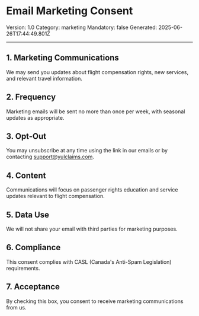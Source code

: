 # Email Marketing Consent
Version: 1.0
Category: marketing
Mandatory: false
Generated: 2025-06-26T17:44:49.801Z

---

## 1. Marketing Communications
We may send you updates about flight compensation rights, new services, and relevant travel information.

## 2. Frequency
Marketing emails will be sent no more than once per week, with seasonal updates as appropriate.

## 3. Opt-Out
You may unsubscribe at any time using the link in our emails or by contacting support@yulclaims.com.

## 4. Content
Communications will focus on passenger rights education and service updates relevant to flight compensation.

## 5. Data Use
We will not share your email with third parties for marketing purposes.

## 6. Compliance
This consent complies with CASL (Canada's Anti-Spam Legislation) requirements.

## 7. Acceptance
By checking this box, you consent to receive marketing communications from us.